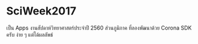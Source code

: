 # SciWeek2017 
เป็น Apps งานสัปดาห์วิทยาศาสตร์ประจำปี 2560 ส่วนภูมิภาค ที่ลองพัฒนาด้วย Corona SDK ครับ ง่าย ๆ แต่ได้ผลลัพธ์
